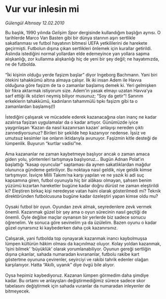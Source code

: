 # Vur vur inlesin mi

*Gülengül Altınsay 12.02.2010*

<div class="yazi">Bu başlık, 1990 yılında <i>Gelişim Spor</i> dergisinde kullandığım başlığın aynısı. O tarihlerde Marco Van Basten gibi bir dünya starının aşırı sertlikle sakatlanması ve futbol hayatının bitmesi UEFA yetkililerini de harekete geçirmişti. Futbolun dışına çıkan sertlikleri önlemek için kurallar getirildi. Aslında istediğini normal yollardan elde edemeyince yan yollara sapma alışkanlığı, zor kullanma alışkanlığı hiç de yeni bir şey değil; ne hayatımızda, ne de futbolda. <br/><br/>“İki kişinin olduğu yerde faşizm başlar” diyor Ingeborg Bachmann. Yani biri ötekini tahakkümü altına almaya çalışır. İlk iki insan Adem ile Havva olduğuna göre faşizm de ta o zamanlar başlamış demek ki. Yeri gelmişken bir fıkra aktarmak istiyorum size. Adem’in yasak elmayı uzatan Havva’ya sarf ettiği ilk sözleri neymiş biliyor musunuz; “Soy da getir”! Sanırım erkeklerin tahakkümü, kadınların tahammülü tıpkı faşizm gibi ta o zamanlardan başlamış(!) <br/><br/>İstediğini çalışarak ve mücadele ederek kazanacağına olan inanç ne kadar azalırsa faşizan uygulamalar da o kadar artıyor. Günümüzde iyice yaygınlaşan ‘Kazan da nasıl kazanırsan kazan’ anlayışı nereden çıktı zannediyorsunuz? Birileri bir şekilde hep kazanıyor nedense. İşsiz ve umutsuz kesimler ise onların iktidarıyla avunuyor. Faşizmin kitle desteği de lümpenlik. Buyurun “kurtlar vadisi”ne. <br/><br/>Ama kazananlar ne zaman kaybetmeye başlıyor ancak o zaman amaca giden yolu, yöntemleri tartışmaya başlıyoruz... Bugün Adnan Polat’ın başlattığı “kasap oyuncular” saptaması da aynen sakatlıklardan mağdur olununca gündeme getiriliyor. Bu noktaya nasıl geldik, niye geldik kimse tartışmıyor. İsviçre Milli Takımı’na karşı yapılan ve ne yazık ki adi suç kapsamına giren, futbol oyunuyla hiç bir alâkası olmayan, şahsen benim yüzümü kızartan hareketler bugüne kadar doğru dürüst ne zaman eleştirildi ki? Eleştiren birkaç kişi neredeyse vatan haini olarak gösterilmedi mi? Teknik direktöründen futbolcusuna bugüne kadar özeleştiri yapan kimse oldu mu? <br/><br/>Oysaki futbol bir oyun. Oyundan zevk almak, seyredenlere zevk vermek önemli. Kazanmak güzel bir şey ama o oyun sürecinin nasıl geçtiği de önemli. Öyle değilse maçlar oynansın bir yerlerde biz sadece sonucu öğrenelim. Ve sonuca göre sevinelim ya da üzülelim. Bazen oyunu o kadar güzel oynarsınız ki kaybederken daha çok kazanırsınız. <br/><br/>Çalışarak, yani futbolda top oynayarak kazanmak inancı kaybolmuşsa lümpen kültürün hâkim olması da kaçınılmaz oluyor. Kolay yoldan kazanmak, ‘işini bilmek’ ‘büyüklük’ olarak yorumlanabiliyor. Oyunun gereği sertliğin dışına çıkanlar, sahada numaradan kıvrananlar, futbolu rakibe kart göstertme oyununa çevirenler, seyirciyi ve rakibi tahrik edenler olağan karşılanıyor. Hatta “Akıllı, uyanık” diye övgü bile alıyor. <br/><br/>Oysa hepimiz kaybediyoruz. Kazanan lümpen görmedim daha şimdiye kadar. Bu ortamı ve anlayışları değiştirmediğimiz sürece sadece skor tabelasını değiştirmek için sahada vuranlar da numaradan inleyenler de bitmeyecek.</div>
